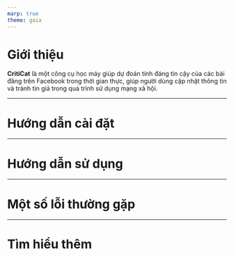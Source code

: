 ```yaml
---
marp: true
theme: gaia
---
```


# Giới thiệu

**CritiCat** là một công cụ học máy giúp dự đoán tính đáng tin cậy của các bài đăng trên Facebook trong thời gian thực, giúp người dùng cập nhật thông tin và tránh tin giả trong quá trình sử dụng mạng xã hội.

---

# Hướng dẫn cài đặt


---

# Hướng dẫn sử dụng
---

# Một số lỗi thường gặp
---

# Tìm hiểu thêm